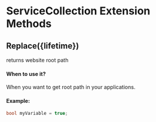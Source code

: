 # ServiceCollection Extension Methods




## Replace({lifetime})
returns website root path


#### When to use it?
When you want to get root path in your applications.

#### Example:
```csharp
bool myVariable = true;

```

